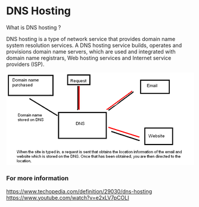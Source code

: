 # DNS Hosting 

What is DNS hosting ?

DNS hosting is a type of network service that provides domain name system resolution services. A DNS hosting service builds, operates and provisions domain name servers, which are used and integrated with domain name registrars, Web hosting services and Internet service providers (ISP).

![](Images/dns.png)

### For more information 
https://www.techopedia.com/definition/29030/dns-hosting 
https://www.youtube.com/watch?v=e2xLV7pCOLI 